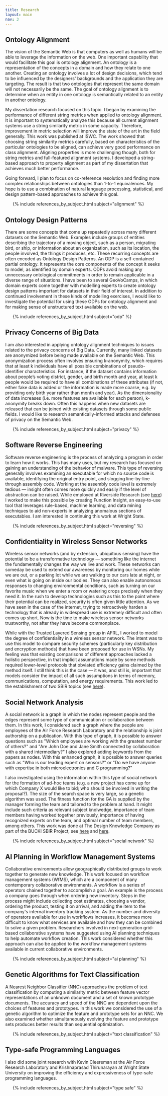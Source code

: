 ```yaml
---
title: Research
layout: main
nav: 3
---
```

<a id="alignment"></a>
## Ontology Alignment

The vision of the Semantic Web is that computers as well as humans will be able
to leverage the information on the web. One important capability that would
facilitate this goal is ontology alignment. An ontology is a representation of
the concepts in a domain and how they relate to one another. Creating an
ontology involves a lot of design decisions, which tend to be influenced by the
designers' backgrounds and the application they are targeting. The result is
that two ontologies that represent the same domain will not necessarily be the
same. The goal of ontology alignment is to determine when an entity in one
ontology is semantically related to an entity in another ontology. 

My dissertation research focused on this topic. I began by examining
the performance of different string metrics when applied to ontology alignment.
It is important to systematically analyze this because all current alignment systems
use a string similarity metric in some capacity. Therefore, improvement in
metric selection will improve the state of the art in the field generally. This 
work was published at ISWC. The work showed that choosing string similarity metrics 
carefully, based on characteristics of the particular ontologies to be aligned, can 
achieve very good performance on class alignment. Aligning properties is more 
challenging though, both for string metrics and full-featured alignment systems. I 
developed a string-based approach to property alignment as part of my dissertation 
that achieves much better performance.

Going forward, I plan to focus on co-reference resolution and finding more complex 
relationships between ontologies than 1-to-1 equivalences. My hope is to use a 
combination of natural language processing, statistical, and design pattern-based 
approaches to achieve this goal. 

<ul>
{% include references_by_subject.html subject="alignment" %}
</ul>

<a id="odp"></a>
## Ontology Design Patterns

There are some concepts that come up repeatedly across many different datasets 
on the Semantic Web. Examples include groups of entities describing the trajectory 
of a moving object, such as a person, migrating bird, or ship, or information 
about an organization, such as its location, the people involved, the things it 
produces, etc. These recurring concepts are often encoded as Ontology Design 
Patterns. An ODP is a self-contained partial ontology. It represents the core 
components of the concept it seeks to model, as identified by domain experts. 
ODPs avoid making any unnecessary ontological commitments in order to remain 
applicable in a diverse range of situations. I have been to several GeoVoCamps, 
in which domain experts come together with modelling experts to create ontology 
design patterns important for datasets in their field of interest. In addition 
to continued involvement in these kinds of modelling exercises, I would like to 
investigate the potential for using these ODPs for ontology alignment and for making 
sense of unstructured text available on the web. 

<ul>
{% include references_by_subject.html subject="odp" %}
</ul>

<a id="privacy"></a>
## Privacy Concerns of Big Data

I am also interested in applying ontology alignment techniques to issues related 
to the privacy concerns of Big Data. Currently, many linked datasets are 
anonymized before being made available on the Semantic Web. This anonymization 
process often involves ensuring k-anonymity, which requires that at least k 
individuals have all possible combinations of pseudo- identifier characteristics. 
For instance, if the dataset contains information about people’s voting district, 
gender, and birth month and year, at least k people would be required to have all 
combinations of these attributes (if not, either fake data is added or the 
information is made more coarse, e.g. by providing only birth year rather than 
month and year). As the dimensionality of data increases (i.e. more features are 
available for each person), k-anonymity breaks down. Often this happens when new 
datasets are released that can be joined with existing datasets through some 
public fields. I would like to research semantically-informed attacks and defenses 
of privacy on the Semantic Web. 

<ul>
{% include references_by_subject.html subject="privacy" %}
</ul>

<a id="reversing"></a>
## Software Reverse Engineering

Software reverse engineering is the process of analyzing a program in order to
learn how it works. This has many uses, but my research has focused on gaining
an understanding of the behavior of malware. This type of reversing generally
involves examining an executable for which no source code is available,
identifying the original entry point, and slogging line-by-line through
assembly code. Working at the assembly code level is extremely tedious &mdash;
insight often comes more quickly and easily if the level of abstraction can be
raised. While employed at Riverside Research (see <a
href="work.html#riverside">here</a>) I worked to make this possible by creating
Function Insight, an easy-to-use tool that leverages rule-based, machine
learning, and data mining techniques to aid non-experts in analyzing anomalous
sections of executables. I am interested in continuing this work at Wright State.

<ul>
{% include references_by_subject.html subject="reversing" %}
</ul>

<a id="wsn"></a>
## Confidentiality in Wireless Sensor Networks

Wireless sensor networks (and by extension, ubiquitous sensing) have the
potential to be a transformative technology &mdash; something like the internet
the fundamentally changes the way we live and work.  These networks can someday
be used to extend our awareness by monitoring our homes while we are out, or a
parking lot while we are walking to our cars late at night, or even what is
going on inside our bodies.  They can also enable autonomous responses to
changing environmental conditions, such as turning on our favorite music when
we enter a room or watering crops precisely when they need it.  In the rush to
develop technologies such as this to the point where their potential can be
realized, security is often given little attention.  As we have seen in the
case of the internet, trying to retroactively harden a technology that is
already in widespread use is extremely difficult and often comes up short.  Now
is the time to make wireless sensor networks trustworthy, not after they have
become commonplace.

While with the Trusted Layered Sensing group in AFRL, I worked to model the
degree of confidentiality in a wireless sensor network. The intent was to use
this model to compare security schemes (particularly key distribution and
encryption methods) that have been proposed for use in WSNs.  My feeling was
that existing comparisons of different approaches lacked a holistic
perspective, in that implicit assumptions made by some methods required
lower-level protocols that obviated efficiency gains claimed by the method
itself. I still think this is the case &mdash; it was, and still is,
important that models consider the impact of all such assumptions in terms of
memory, communications, computation, and energy requirements. This work led to
the establishment of two SBIR topics (see <a href="work.html#afrl">here</a>).

<a id="sna"></a>
## Social Network Analysis

A social network is a graph in which the nodes represent people and the edges
represent some type of communication or collaboration between them. In this
work, I considered such a graph where the people are employees of the Air Force
Research Laboratory and the relationship is joint authorship on a publication.
With this type of graph, it is possible to answer questions such as "Which
employees are working with the greatest number of others?" and "Are John Doe
and Jane Smith connected by collaboration with a shared intermediary?" I also
explored adding keywords from the papers as nodes. With this enhanced graph, it
is possible to answer queries such as "Who is our leading expert on sensors?"
or "Do we have anyone with expertise in both microelectronics and C
programming?"

I also investigated using the information within this type of social 
network for the formation of ad-hoc teams (e.g. a new project has come up for 
which Company X would like to bid; who should be involved in writing the 
proposal?). The size of the search space is very large, so a genetic algorithm 
was used. The fitness function for the GA is supplied by the manager forming 
the team and tailored to the problem at hand. It might include such criteria 
as relevant subject knolwedge, importance of team members having worked 
together previously, importance of having recognized experts on the team, and 
optimal number of team members, among others. This work was done at The Design 
Knowledge Company as part of the BUCKI SBIR Project, see 
<a href="work.html#tdkc">here</a> and <a href="funding.html">here</a>.  

<ul>
{% include references_by_subject.html subject="social network" %}
</ul>

<a id="aiwf"></a>
## AI Planning in Workflow Management Systems

Collaborative environments allow geographically distributed groups to work
together to generate new knowledge. This work focused on workflow management
systems (WfMS), which are a component of many contemporary collaborative
environments. A workflow is a series of operators chained together to
accomplish a goal. An example is the process a company goes through when
ordering new inventory. Steps in the process might include collecting cost
estimates, choosing a vendor, ordering the product, testing it on arrival,
and adding the item to the company's internal inventory tracking system. As the
number and diversity of operators available for use in workflows increases, it
becomes more difficult to know what services are available and how they can be
combined to solve a given problem. Researchers involved in next-generation
grid-based collaborative systems have suggested using AI planning techniques to
help automate workflow creation. This work considered whether this approach can
also be applied to the workflow management systems available in current
collaborative environments.

<ul>
{% include references_by_subject.html subject="ai planning" %}
</ul>

<a id="thesis"></a>
## Genetic Algorithms for Text Classification

A Nearest Neighbor Classifier (NNC) approaches the problem of text
classification by computing a similarity metric between feature vector
representations of an unknown document and a set of known prototype documents.
The accuracy and speed of the NNC are dependent upon the choices of features
and prototypes. In this work we considered the use of a genetic algorithm to
optimize the feature and prototype sets for an NNC. We also examined whether
simultaneously evolving the feature and prototype sets produces better results
than sequential optimization.

<ul>
{% include references_by_subject.html subject="text classification" %}
</ul>

<a id="programming"></a>
## Type-safe Programming Languages

I also did some joint research with Kevin Cleereman at the Air Force Research
Laboratory and Krishnaprasad Thirunarayan at Wright State University on
improving the efficiency and expressiveness of type-safe programming languages.

<ul>
{% include references_by_subject.html subject="type safe" %}
</ul>
